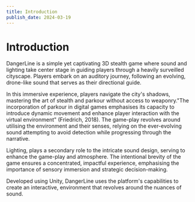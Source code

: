 ```yaml
---
title: Introduction
publish_date: 2024-03-19
---
```



# Introduction #

DangerLine is a simple yet captivating 3D stealth game where sound and lighting take center stage in guiding players through a heavily surveilled cityscape. Players embark on an auditory journey, following an evolving, drone-like sound that serves as their directional guide.

In this immersive experience, players navigate the city's shadows, mastering the art of stealth and parkour without access to weaponry."The incorporation of parkour in digital games emphasises its capacity to introduce dynamic movement and enhance player interaction with the virtual environment" (Friedrich, 2018). The game-play revolves around utilising the environment and their senses, relying on the ever-evolving sound attempting to avoid detection while progressing through the narrative.

Lighting, plays a secondary role to the intricate sound design, serving to enhance the game-play and atmosphere. The intentional brevity of the game ensures a concentrated, impactful experience, emphasising the importance of sensory immersion and strategic decision-making.

Developed using Unity, DangerLine uses the platform's capabilities to create an interactive, environment that revolves around the nuances of sound. 

<br>




